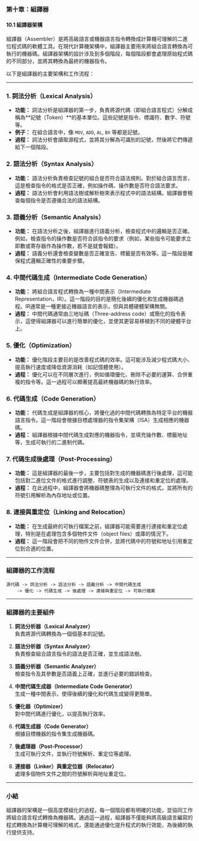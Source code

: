### 第十章：組譯器

#### 10.1 組譯器架構

組譯器（Assembler）是將高級語言或機器語言指令轉換成計算機可理解的二進位程式碼的軟體工具。在現代計算機架構中，組譯器主要用來將組合語言轉換為可執行的機器碼。組譯器架構的設計涉及到多個階段，每個階段都會處理原始程式碼的不同部分，並將其轉換為最終的機器指令。

以下是組譯器的主要架構和工作流程：

---

### 1. **詞法分析（Lexical Analysis）**
   - **功能：** 詞法分析是組譯器的第一步，負責將源代碼（即組合語言程式）分解成稱為**記號（Token）**的基本單位。這些記號是指令、標識符、數字、符號等。
   - **例子：** 在組合語言中，像 `MOV`, `ADD`, `AL`, `BX` 等都是記號。
   - **過程：** 詞法分析會讀取源程式，並將其分解為可識別的記號，然後將它們傳遞給下一個階段。

### 2. **語法分析（Syntax Analysis）**
   - **功能：** 語法分析負責檢查記號的組合是否符合語法規則。對於組合語言而言，這是檢查指令的格式是否正確，例如操作碼、操作數是否符合語法要求。
   - **過程：** 語法分析會利用語法樹或解析樹來表示程式中的語法結構。組譯器會檢查每個指令是否遵循合法的語法結構。

### 3. **語義分析（Semantic Analysis）**
   - **功能：** 在語法分析之後，組譯器進行語義分析，檢查程式中的邏輯是否正確。例如，檢查指令的操作數是否符合該指令的要求（例如，某些指令可能要求立即數或寄存器作為操作數，若不是就會報錯）。
   - **過程：** 語義分析還會檢查變數是否正確宣告、標籤是否有效等。這一階段是確保程式邏輯正確性的重要步驟。

### 4. **中間代碼生成（Intermediate Code Generation）**
   - **功能：** 將組合語言程式轉換為一種中間表示（Intermediate Representation，IR）。這一階段的目的是簡化後續的優化和生成機器碼過程。IR通常是一種更接近機器語言的表示，但與具體硬體架構無關。
   - **過程：** 中間代碼通常由三地址碼（Three-address code）或簡化的指令表示，這使得組譯器可以進行簡單的優化，並使其更容易移植到不同的硬體平台上。

### 5. **優化（Optimization）**
   - **功能：** 優化階段主要目的是改善程式碼的效率。這可能涉及減少程式碼大小、提高執行速度或降低資源消耗（如記憶體使用）。
   - **過程：** 優化可以在不同層次進行，例如循環優化、刪除不必要的運算、合併重複的指令等。這一過程可以顯著提高最終機器碼的執行效率。

### 6. **代碼生成（Code Generation）**
   - **功能：** 代碼生成是組譯器的核心，將優化過的中間代碼轉換為特定平台的機器語言指令。這一階段會根據目標處理器的指令集架構（ISA）生成相應的機器碼。
   - **過程：** 組譯器根據中間代碼生成對應的機器指令，並填充操作數、標籤地址等，生成可執行的二進制代碼。

### 7. **代碼生成後處理（Post-Processing）**
   - **功能：** 這是組譯器的最後一步，主要包括對生成的機器碼進行後處理，這可能包括對二進位文件的格式進行調整、符號表的生成以及連接和重定位的處理。
   - **過程：** 在此過程中，組譯器會將機器碼整理為可執行文件的格式，並將所有的符號引用解析為內存地址或位置。

### 8. **連接與重定位（Linking and Relocation）**
   - **功能：** 在生成最終的可執行檔案之前，組譯器可能需要進行連接和重定位處理，特別是在處理包含多個物件文件（object files）或庫的情況下。
   - **過程：** 這一階段會把不同的物件文件合併，並將代碼中的符號和地址引用重定位到合適的位置。

---

### 組譯器的工作流程

```plaintext
源代碼 -> 詞法分析 -> 語法分析 -> 語義分析 -> 中間代碼生成
    -> 優化 -> 代碼生成 -> 後處理 -> 連接與重定位 -> 可執行檔案
```

---

### 組譯器的主要組件

1. **詞法分析器（Lexical Analyzer）**  
   負責將源代碼轉換為一個個基本的記號。

2. **語法分析器（Syntax Analyzer）**  
   負責檢查組合語言指令的語法是否正確，並生成語法樹。

3. **語義分析器（Semantic Analyzer）**  
   檢查指令及其參數是否語義上正確，並進行必要的錯誤檢查。

4. **中間代碼生成器（Intermediate Code Generator）**  
   生成一種中間表示，使得後續的優化和代碼生成變得更簡單。

5. **優化器（Optimizer）**  
   對中間代碼進行優化，以提高執行效率。

6. **代碼生成器（Code Generator）**  
   根據目標機器的指令集生成機器碼。

7. **後處理器（Post-Processor）**  
   生成可執行文件，並執行符號解析、重定位等處理。

8. **連接器（Linker）與重定位器（Relocator）**  
   處理多個物件文件之間的符號解析與地址重定位。

---

### 小結

組譯器的架構是一個高度模組化的過程，每一個階段都有明確的功能，並協同工作將組合語言程式轉換為機器碼。通過這一過程，組譯器不僅能夠將高級語言編寫的程式轉換為計算機可理解的格式，還能通過優化提升程式的執行效能，為後續的執行提供支持。